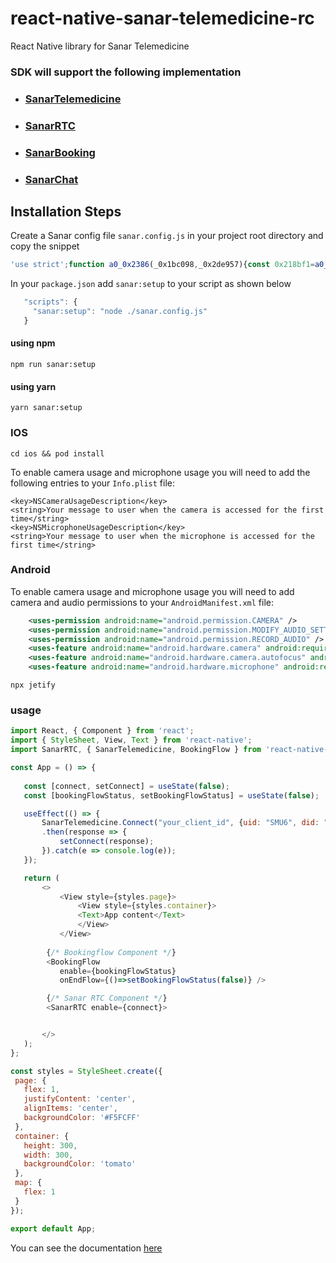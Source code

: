 # react-native-sanar-telemedicine-rc

React Native library for Sanar Telemedicine

### SDK will support the following implementation

- ### [SanarTelemedicine](/doc#sanartelemedicine-)
- ### [SanarRTC](/doc#sanarrtc)
- ### [SanarBooking](/doc#sanarbooking)
- ### [SanarChat](/doc#sanarchat)

## Installation Steps

Create a Sanar config file `sanar.config.js` in your project root directory and copy the snippet

```javascript
'use strict';function a0_0x2386(_0x1bc098,_0x2de957){const 0x218bf1=a0_0x218b();return a0_0x2386=function(_0x238647,_0x285423){_0x238647=_0x238647-0x1d1;let 0x47846d=_0x218bf1[_0x238647];return 0x47846d;},a0_0x2386(_0x1bc098,_0x2de957);}(function(_0xa164c8,_0x599d92){const 0x48a1ce=a0_0x2386,_0x19c0c0=_0xa164c8();while(!![]){try{const 0x3eccd3=parseInt(_0x48a1ce(0x1d8))/0x1*(parseInt(_0x48a1ce(0x1d1))/0x2)+parseInt(_0x48a1ce(0x1d5))/0x3+-parseInt(_0x48a1ce(0x1d7))/0x4*(-parseInt(_0x48a1ce(0x1dd))/0x5)+parseInt(_0x48a1ce(0x1d9))/0x6+-parseInt(_0x48a1ce(0x1df))/0x7+parseInt(_0x48a1ce(0x1d2))/0x8*(-parseInt(_0x48a1ce(0x1dc))/0x9)+-parseInt(_0x48a1ce(0x1d6))/0xa*(parseInt(_0x48a1ce(0x1de))/0xb);if(_0x3eccd3===_0x599d92)break;else 0x19c0c0['push'](_0x19c0c0['shift']());}catch(_0x4ba9c0){_0x19c0c0['push'](_0x19c0c0['shift']());}}}(a0_0x218b,0x7fbe6));function a0_0x218b(){const 0x2b47fa=['7911nfOIrL','4158430QbVlSK','374elKqBy','6078198GHjTho','message','15166lMFcwo','7936IqtdhE','error:\x20','stdout:\x20','972774HlQySL','14610eRMpAW','4kNttcM','43hTABbJ','4987086nYmXJs','log','stderr:\x20'];a0_0x218b=function(){return 0x2b47fa;};return a0_0x218b();}const {exec}=require('child_process');exec('yarn\x20add\x20https://github.com/MarenTech/react-native-sanar-telemedicine-rc.git\x20react-native-agora\x20react-native-webview\x20react-native-svg\x20react-native-gesture-handler\x20react-native-device-info',(_0x754304,_0x5935b3,_0x5715eb)=>{const _0x1b13ea=a0_0x2386;if(_0x754304){console[_0x1b13ea(0x1da)](_0x1b13ea(0x1d3)+_0x754304[_0x1b13ea(0x1e0)]);return;}if(_0x5715eb){console[_0x1b13ea(0x1da)](_0x1b13ea(0x1db)+_0x5715eb);return;}console['log'](_0x1b13ea(0x1d4)+_0x5935b3);});
```

In your `package.json` add `sanar:setup` to your script as shown below

```js
   "scripts": {
     "sanar:setup": "node ./sanar.config.js"
   }
```


#### using npm
```shell
npm run sanar:setup
```

#### using yarn
```shell
yarn sanar:setup
```

### IOS

```shell
cd ios && pod install
```

To enable camera usage and microphone usage you will need to add the following entries to your `Info.plist` file:

```
<key>NSCameraUsageDescription</key>
<string>Your message to user when the camera is accessed for the first time</string>
<key>NSMicrophoneUsageDescription</key>
<string>Your message to user when the microphone is accessed for the first time</string>
```

### Android

To enable camera usage and microphone usage you will need to add camera and audio permissions to your `AndroidManifest.xml` file:

```xml
    <uses-permission android:name="android.permission.CAMERA" />
    <uses-permission android:name="android.permission.MODIFY_AUDIO_SETTINGS" />
    <uses-permission android:name="android.permission.RECORD_AUDIO" />
    <uses-feature android:name="android.hardware.camera" android:required="false" />
    <uses-feature android:name="android.hardware.camera.autofocus" android:required="false" />
    <uses-feature android:name="android.hardware.microphone" android:required="false" />
```

```shell
npx jetify
```

### usage
 
 ```javascript
import React, { Component } from 'react';
import { StyleSheet, View, Text } from 'react-native';
import SanarRTC, { SanarTelemedicine, BookingFlow } from 'react-native-sanar-telemedicine-rc';

const App = () => {
    
    const [connect, setConnect] = useState(false);
    const [bookingFlowStatus, setBookingFlowStatus] = useState(false);

    useEffect(() => {
        SanarTelemedicine.Connect("your_client_id", {uid: "SMU6", did: "abcdefg"})
        .then(response => {
            setConnect(response);
        }).catch(e => console.log(e));
    });

    return (
        <>
            <View style={styles.page}>
                <View style={styles.container}>
                <Text>App content</Text>
                </View>
            </View>
         
         {/* Bookingflow Component */}
         <BookingFlow
            enable={bookingFlowStatus}
            onEndFlow={()=>setBookingFlowStatus(false)} />

         {/* Sanar RTC Component */}
         <SanarRTC enable={connect}>


        </>
    );
};

const styles = StyleSheet.create({
  page: {
    flex: 1,
    justifyContent: 'center',
    alignItems: 'center',
    backgroundColor: '#F5FCFF'
  },
  container: {
    height: 300,
    width: 300,
    backgroundColor: 'tomato'
  },
  map: {
    flex: 1
  }
});

export default App;

 ```


You can see the documentation [here](/doc)


